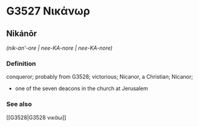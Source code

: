 # G3527 Νικάνωρ

## Nikánōr

_(nik-an'-ore | nee-KA-nore | nee-KA-nore)_

### Definition

conqueror; probably from G3528; victorious; Nicanor, a Christian; Nicanor; 

- one of the seven deacons in the church at Jerusalem

### See also

[[G3528|G3528 νικάω]]
